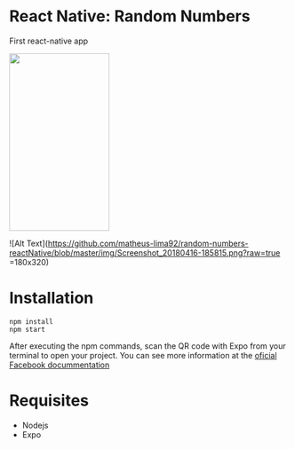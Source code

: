 # React Native: Random Numbers
First react-native app

<img src="https://github.com/matheus-lima92/random-numbers-reactNative/blob/master/img/Screenshot_20180416-185806.png?raw=true" width="180" height="320">

![Alt Text](https://github.com/matheus-lima92/random-numbers-reactNative/blob/master/img/Screenshot_20180416-185815.png?raw=true =180x320)

# Installation

```
npm install
npm start
```

After executing the npm commands, scan the QR code with Expo from your terminal to open your project. You can see more information at the [oficial Facebook docummentation](https://facebook.github.io/react-native/docs/getting-started.html) 

# Requisites 
* Nodejs
* Expo
